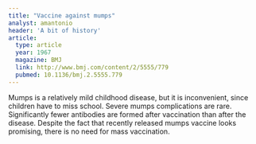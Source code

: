```yaml
---
title: "Vaccine against mumps"
analyst: amantonio
header: 'A bit of history'
article:
  type: article
  year: 1967
  magazine: BMJ
  link: http://www.bmj.com/content/2/5555/779
  pubmed: 10.1136/bmj.2.5555.779
---
```


Mumps is a relatively mild childhood disease, but it is inconvenient, since children have to miss school. Severe mumps complications are rare.
Significantly fewer antibodies are formed after vaccination than after the disease.
Despite the fact that recently released mumps vaccine looks promising, there is no need for mass vaccination.
